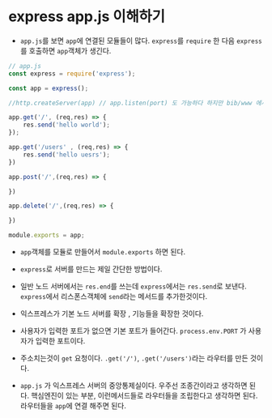 # express app.js 이해하기

- `app.js`를 보면 `app`에 연결된 모듈들이 많다. `express`를 `require` 한 다음 `express`를 호출하면 `app`객체가 생긴다. 

```js
// app.js
const express = require('express');

const app = express();

//http.createServer(app) // app.listen(port) 도 가능하다 하지만 bib/www 에서 처리한느 것이다.

app.get('/', (req,res) => {
    res.send('hello world');
});

app.get('/users' , (req,res) => {
    res.send('hello uesrs');
})

app.post('/',(req,res) => {

})

app.delete('/',(req,res) => {

})

module.exports = app;
```

- `app`객체를 모듈로 만들어서 `module.exports` 하면 된다. 

- `express`로 서버를 만드는 제일 간단한 방법이다.

- 일반 노드 서버에서는 `res.end`를 쓰는데 `express`에서는 `res.send`로 보낸다. `express`에서 리스폰스객체에 `send`라는 메서드를 추가한것이다. 

- 익스프레스가 기본 노드 서버를 확장 , 기능들을 확장한 것이다. 

- 사용자가 입력한 포트가 없으면 기본 포트가 들어간다. `process.env.PORT` 가 사용자가 입력한 포트이다.

- 주소치는것이 `get` 요청이다. `.get('/')`, `.get('/users')`라는 라우터를 만든 것이다.

- `app.js` 가 익스프레스 서버의 중앙통제실이다. 우주선 조종간이라고 생각하면 된다. 핵심엔진이 있는 부분, 이런메서드들로 라우터들을 조립한다고 생각하면 된다. 라우터들을 `app`에 연결 해주면 된다.

